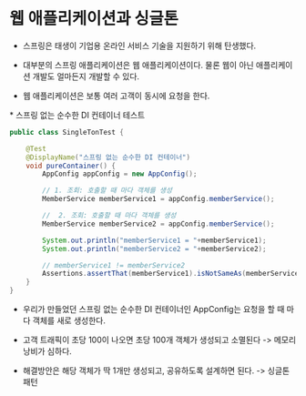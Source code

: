 # 웹 애플리케이션과 싱글톤

- 스프링은 태생이 기업용 온라인 서비스 기술을 지원하기 위해 탄생했다.

- 대부분의 스프링 애플리케이션은 웹 애플리케이션이다. 물론 웹이 아닌 애플리케이션 개발도 얼마든지 개발할 수 있다.

- 웹 애플리케이션은 보통 여러 고객이 동시에 요청을 한다.


\* 스프링 없는 순수한 DI 컨테이너 테스트
```java
public class SingleTonTest {

    @Test
    @DisplayName("스프링 없는 순수한 DI 컨테이너")
    void pureContainer() {
        AppConfig appConfig = new AppConfig();

        // 1. 조회: 호출할 때 마다 객체를 생성
        MemberService memberService1 = appConfig.memberService();

        //  2. 조회: 호출할 때 마다 객체를 생성
        MemberService memberService2 = appConfig.memberService();

        System.out.println("memberService1 = "+memberService1);
        System.out.println("memberService2 = "+memberService2);

        // memberService1 != memberService2
        Assertions.assertThat(memberService1).isNotSameAs(memberService2);
    }
}
```

- 우리가 만들었던 스프링 없는 순수한 DI 컨테이너인 AppConfig는 요청을 할 때 마다 객체를 새로 생성한다.

- 고객 트래픽이 초당 100이 나오면 초당 100개 객체가 생성되고 소멸된다 -> 메모리 낭비가 심하다.

- 해결방안은 해당 객체가 딱 1개만 생성되고, 공유하도록 설계하면 된다. -> 싱글톤 패턴